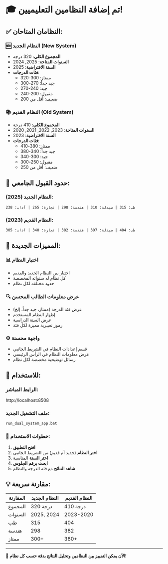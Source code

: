 # 🎓 تم إضافة النظامين التعليميين!

## ✅ **النظامان المتاحان:**

### 🆕 **النظام الجديد (New System)**
- **المجموع الكلي**: 320 درجة
- **السنوات المتاحة**: 2025, 2024
- **السنة الافتراضية**: 2025
- **فئات الدرجات**:
  - ممتاز: 300-320
  - جيد جداً: 270-300
  - جيد: 240-270
  - مقبول: 200-240
  - ضعيف: أقل من 200

### 📚 **النظام القديم (Old System)**
- **المجموع الكلي**: 410 درجة
- **السنوات المتاحة**: 2023, 2022, 2021, 2020
- **السنة الافتراضية**: 2023
- **فئات الدرجات**:
  - ممتاز: 380-410
  - جيد جداً: 340-380
  - جيد: 300-340
  - مقبول: 250-300
  - ضعيف: أقل من 250

## 🔧 **حدود القبول الجامعي:**

### **النظام الجديد (2025):**
```
طب: 315 | صيدلة: 310 | هندسة: 298 | تجارة: 265 | آداب: 238
```

### **النظام القديم (2023):**
```
طب: 404 | صيدلة: 397 | هندسة: 382 | تجارة: 340 | آداب: 305
```

## 🎯 **المميزات الجديدة:**

### 📊 **اختيار النظام**
- اختيار بين النظام الجديد والقديم
- كل نظام له سنواته المخصصة
- حدود مختلفة لكل نظام

### 🔍 **عرض معلومات الطالب المحسن**
- عرض فئة الدرجة (ممتاز، جيد جداً، إلخ)
- إظهار النظام المستخدم
- عرض السنة الدراسية
- رموز تعبيرية مميزة لكل فئة

### ⚙️ **واجهة محسنة**
- قسم إعدادات النظام في الشريط الجانبي
- عرض معلومات النظام في الرأس الرئيسي
- رسائل توضيحية مخصصة لكل نظام

## 🚀 **للاستخدام:**

### **الرابط المباشر:**
http://localhost:8508

### **ملف التشغيل الجديد:**
```bash
run_dual_system_app.bat
```

### 📝 **خطوات الاستخدام:**
1. **افتح التطبيق**
2. **اختر النظام** (جديد أم قديم) من الشريط الجانبي
3. **اختر السنة** المناسبة
4. **ابحث برقم الجلوس**
5. **شاهد النتائج** مع فئة الدرجة والنظام

## 💡 **مقارنة سريعة:**

| المقارنة | النظام الجديد | النظام القديم |
|----------|---------------|---------------|
| المجموع | 320 درجة | 410 درجة |
| السنوات | 2025, 2024 | 2023-2020 |
| طب | 315 | 404 |
| هندسة | 298 | 382 |
| ممتاز | 300+ | 380+ |

---

**🎯 الآن يمكن التمييز بين النظامين وتحليل النتائج بدقة حسب كل نظام!**
